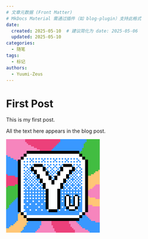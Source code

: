 ```yaml
---
# 文章元数据 (Front Matter)
# MkDocs Material 需通过插件（如 blog-plugin）支持此格式
date: 
  created: 2025-05-10  # 建议简化为 date: 2025-05-06
  updated: 2025-05-10
categories:
  - 随笔
tags:
  - 标记
authors: 
  - Yuumi-Zeus
---
```


# First Post

This is my first post.

<!-- more -->

All the text here appears in the blog post.

![Yuumi-Zeus](../../../assets/HeadPicture256.png)
